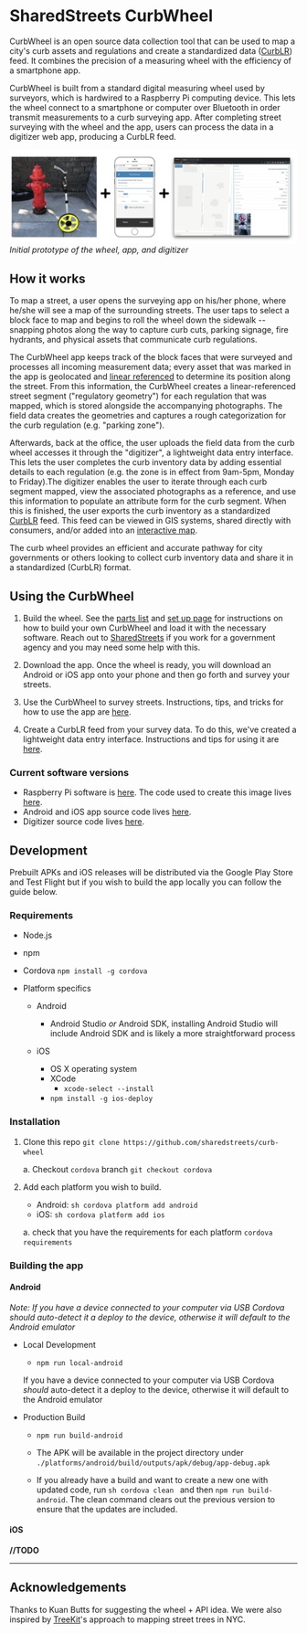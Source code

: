 # SharedStreets CurbWheel

CurbWheel is an open source data collection tool that can be used to map a city's curb assets and regulations and create a standardized data ([CurbLR](https://www.curblr.org/)) feed. It combines the precision of a measuring wheel with the efficiency of a smartphone app.

CurbWheel is built from a standard digital measuring wheel used by surveyors, which is hardwired to a Raspberry Pi computing device. This lets the wheel connect to a smartphone or computer over Bluetooth in order transmit measurements to a curb surveying app. After completing street surveying with the wheel and the app, users can process the data in a digitizer web app, producing a CurbLR feed.

![](/images/wheel_app_digitizer.png)
*Initial prototype of the wheel, app, and digitizer*

## How it works

To map a street, a user opens the surveying app on his/her phone, where he/she will see a map of the surrounding streets. The user taps to select a block face to map and begins to roll the wheel down the sidewalk -- snapping photos along the way to capture curb cuts, parking signage, fire hydrants, and physical assets that communicate curb regulations.

The CurbWheel app keeps track of the block faces that were surveyed and processes all incoming measurement data; every asset that was marked in the app is geolocated and [linear referenced](https://medium.com/sharedstreets/how-the-sharedstreets-referencing-system-works-2097b0d61b52) to determine its position along the street. From this information, the CurbWheel creates a linear-referenced street segment ("regulatory geometry") for each regulation that was mapped, which is stored alongside the accompanying photographs. The field data creates the geometries and captures a rough categorization for the curb regulation (e.g. "parking zone").

Afterwards, back at the office, the user uploads the field data from the curb wheel accesses it through the "digitizer", a lightweight data entry interface. This lets the user completes the curb inventory data by adding essential details to each regulation (e.g. the zone is in effect from 9am-5pm, Monday to Friday).The digitizer enables the user to iterate through each curb segment mapped, view the associated photographs as a reference, and use this information to populate an attribute form for the curb segment. When this is finished, the user exports the curb inventory as a standardized [CurbLR](https://www.curblr.org/) feed. This feed can be viewed in GIS systems, shared directly with consumers, and/or added into an [interactive map](https://www.curblr.org/).

The curb wheel provides an efficient and accurate pathway for city governments or others looking to collect curb inventory data and share it in a standardized (CurbLR) format.

## Using the CurbWheel

1. Build the wheel. See the [parts list](/PARTS.md) and [set up page](/SETUP.md) for instructions on how to build your own CurbWheel and load it with the necessary software. Reach out to [SharedStreets](mailto:info@sharedstreets.io) if you work for a government agency and you may need some help with this.

2. Download the app. Once the wheel is ready, you will download an Android or iOS app onto your phone and then go forth and survey your streets.

3. Use the CurbWheel to survey streets. Instructions, tips, and tricks for how to use the app are [here](HOWTOMAP.md).

4. Create a CurbLR feed from your survey data. To do this, we've created a lightweight data entry interface. Instructions and tips for using it are [here](HOWTODIGITIZE.md).

### Current software versions

- Raspberry Pi software is [here](https://curblr-www.s3.amazonaws.com/wheel/images/curbwheel_image_bleno_r1.img.gz). The code used to create this image lives [here](https://github.com/sharedstreets/curb-wheel-ble).
- Android and iOS app source code lives [here](https://github.com/sharedstreets/curb-wheel/tree/cordova-backend-switch).
- Digitizer source code lives [here](https://github.com/sharedstreets/curbwheel-digitizer).


## Development

Prebuilt APKs and iOS releases will be distributed via the Google Play Store and Test Flight but if you wish to build the app locally you can follow the guide below.

### Requirements

* Node.js
* npm
* Cordova ```npm install -g cordova```
* Platform specifics

    * Android

        * Android Studio _or_ Android SDK, installing Android Studio will include Android SDK and is likely a more straightforward process

    * iOS

        * OS X operating system
        * XCode 
            * ```xcode-select --install ```
        * ```npm install -g ios-deploy```


### Installation


1. Clone this repo ```git clone https://github.com/sharedstreets/curb-wheel```

    a. Checkout ```cordova``` branch ```git checkout cordova```


2. Add each platform you wish to build. 
    * Android: ```sh cordova platform add android ```
    * iOS: ```sh cordova platform add ios ```

    a. check that you have the requirements for each platform ```cordova requirements```


### Building the app

#### Android

_Note: If you have a device connected to your computer via USB Cordova _should_ auto-detect it a deploy to the device, otherwise it will default to the Android emulator_

* Local Development

    * ```npm run local-android```

    If you have a device connected to your computer via USB Cordova _should_ auto-detect it a deploy to the device, otherwise it will default to the Android emulator

* Production Build

    * ```npm run build-android```

    * The APK will be available in the project directory under ``` ./platforms/android/build/outputs/apk/debug/app-debug.apk ```
    
    * If you already have a build and want to create a new one with updated code, run ```sh cordova clean ``` and then ``` npm run build-android ```. The clean command clears out the previous version to ensure that the updates are included.


#### iOS

__//TODO__


------

## Acknowledgements

Thanks to Kuan Butts for suggesting the wheel + API idea. We were also inspired by [TreeKit](http://treekit.org/)'s approach to mapping street trees in NYC.



